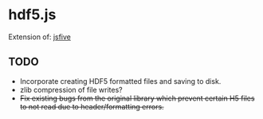 # hdf5.js

Extension of: [jsfive](https://github.com/usnistgov/jsfive)

## TODO
* Incorporate creating HDF5 formatted files and saving to disk. 
* zlib compression of file writes?
* ~~Fix existing bugs from the original library which prevent certain H5 files to not read due to header/formatting errors.~~
